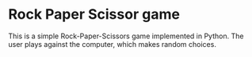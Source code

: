 # Rock Paper Scissor game
This is a simple Rock-Paper-Scissors game implemented in Python. The user plays against the computer, which makes random choices.
